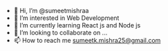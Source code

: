 - 👋 Hi, I’m @sumeetmishraa
- 👀 I’m interested in Web Development
- 🌱 I’m currently learning React js and Node js
- 💞️ I’m looking to collaborate on ...
- 📫 How to reach me sumeetk.mishra25@gmail.com

<!---
sumeetmishraa/sumeetmishraa is a ✨ special ✨ repository because its `README.md` (this file) appears on your GitHub profile.
You can click the Preview link to take a look at your changes.
--->

